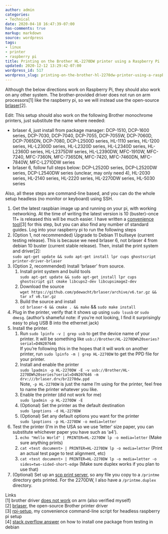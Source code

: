 ```yaml
---
author: admin
categories:
- Technical
date: 2020-04-18 16:47:39-07:00
has-comments: true
markup: markdown
source: wordpress
tags:
- linux
- printer
- raspberry pi
title: Printing on the Brother HL-2270DW printer using a Raspberry Pi
updated: 2020-12-12 13:29:42-07:00
wordpress_id: 517
wordpress_slug: printing-on-the-brother-hl-2270dw-printer-using-a-raspberry-pi
---
```

Although the below directions work on Raspberry Pi, they should also work on any other system. The brother-provided driver does not run on arm processors\[1\] like the raspberry pi, so we will instead use the open-source [brlaser](https://github.com/pdewacht/brlaser)\[2\].

Edit: This setup should also work on the following Brother monochrome printers, just substitute the name where needed:

-   brlaser 4, just install from package manager: DCP-1510, DCP-1600 series, DCP-7030, DCP-7040, DCP-7055, DCP-7055W, DCP-7060D, DCP-7065DN, DCP-7080, DCP-L2500D series, HL-1110 series, HL-1200 series, HL-L2300D series, HL-L2320D series, HL-L2340D series, HL-L2360D series, HL-L2375DW series, HL-L2390DW, MFC-1910W, MFC-7240, MFC-7360N, MFC-7365DN, MFC-7420, MFC-7460DN, MFC-7840W, MFC-L2710DW series
-   brlaser 6, follow full steps below: DCP-L2520D series, DCP-L2520DW series, DCP-L2540DW series (unclear, may only need 4), HL-2030 series, HL-2140 series, HL-2220 series, HL-2270DW series, HL-5030 series

Also, all these steps are command-line based, and you can do the whole setup headless (no monitor or keyboard) using SSH.

1.  Get the latest raspbian image up and running on your pi, with working networking. At the time of writing the latest version is 10 (buster)–once 11+ is released this will be much easier. I have written a [convenience tool](https://github.com/za3k/rpi-setup)\[3\] for this step, but you can also find any number of standard guides. Log into your raspberry pi to run the following steps
2.  (Option 1, not recommended) Upgrade to Debian 11 bullseye (current testing release). This is because we need brlaser 6, not brlaser 4 from debian 10 buster (current stable release). Then, install the print system and driver\[2\]:  
    `sudo apt-get update && sudo apt-get install lpr cups ghostscript printer-driver-brlaser`
3.  (Option 2, recommended) Install ‘brlaser’ from source.
    1.  Install print system and build tools  
        `sudo apt-get update && sudo apt-get install lpr cups ghostscript git cmake libcups2-dev libcupsimage2-dev`
    2.  Download the source  
        `wget https://github.com/pdewacht/brlaser/archive/v6.tar.gz && tar xf v6.tar.gz`
    3.  Build the source and install  
        `cd brlaser-6 && cmake . && make` && `sudo make install`
4.  Plug in the printer, verify that it shows up using `sudo lsusb` or `sudo dmesg`. (author’s shameful note: if you’re not looking, I find it surprisingly easy to plug USB B into the ethernet jack)
5.  Install the printer.
    1.  Run `sudo lpinfo -v | grep usb` to get the device name of your printer. It will be something like `usb://Brother/HL-2270DW%20series?serial=D4N207646`  
        If you’re following this in the hopes that it will work on another printer, run `sudo lpinfo -m | grep HL-2270DW` to get the PPD file for your printer.
    2.  Install and enable the printer  
        `sudo lpadmin -p HL-2270DW -E -v usb://Brother/HL-2270DW%20series?serial=D4N207646 -m drv:///brlaser.drv/br2270dw.ppd`  
        Note, `-p HL-2270DW` is just the name I’m using for the printer, feel free to name the printer whatever you like.
    3.  Enable the printer (did not work for me)  
        `sudo lpadmin -p HL-2270DW -E`
    4.  (Optional) Set the printer as the default destination  
        `sudo lpoptions -d HL-2270DW`
    5.  (Optional) Set any default options you want for the printer  
        `sudo lpoptions -p HL-2270DW -o media=letter`
6.  Test the printer (I’m in the USA so we use ‘letter’ size paper, you can substitute whichever paper you have such as ‘a4’).
    1.  `echo "Hello World" | PRINTER=HL-2270DW lp -o media=letter` (Make sure anything prints)
    2.  `cat <test document> | PRINTER=HL-2270DW lp -o media=letter` (Print an actual test page to test alignment, etc)
    3.  `cat <test document> | PRINTER=HL-2270DW lp -o media=letter -o sides=two-sided-short-edge` (Make sure duplex works if you plan to use that)
7.  (Optional) Set up an [scp print server](https://blog.za3k.com/linux-print-server/), so any file you copy to a `/printme` directory gets printed. For the 2270DW, I also have a `/printme.duplex` directory.

Links  
\[1\] brother driver [does not work](https://www.raspberrypi.org/forums/viewtopic.php?t=15526) on arm (also verified myself)  
\[2\] [brlaser](https://github.com/pdewacht/brlaser), the open-source Brother printer driver  
\[3\] [rpi-setup](https://github.com/za3k/rpi-setup), my convenience command-line script for headless raspberry pi setup  
\[4\] [stack overflow answer](https://serverfault.com/questions/22414/how-can-i-run-debian-stable-but-install-some-packages-from-testing) on how to install one package from testing in debian
